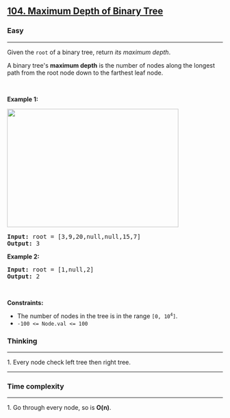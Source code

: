 <h2><a href="https://leetcode.com/problems/maximum-depth-of-binary-tree/">104. Maximum Depth of Binary Tree</a></h2><h3>Easy</h3><hr>
<div class="elfjS" data-track-load="description_content"><p>Given the <code>root</code> of a binary tree, return <em>its maximum depth</em>.</p>

<p>A binary tree's <strong>maximum depth</strong>&nbsp;is the number of nodes along the longest path from the root node down to the farthest leaf node.</p>

<p>&nbsp;</p>
<p><strong class="example">Example 1:</strong></p>
<img alt="" src="https://assets.leetcode.com/uploads/2020/11/26/tmp-tree.jpg" style="width: 400px; height: 277px;">
<pre><strong>Input:</strong> root = [3,9,20,null,null,15,7]
<strong>Output:</strong> 3
</pre>

<p><strong class="example">Example 2:</strong></p>

<pre><strong>Input:</strong> root = [1,null,2]
<strong>Output:</strong> 2
</pre>

<p>&nbsp;</p>
<p><strong>Constraints:</strong></p>

<ul>
	<li>The number of nodes in the tree is in the range <code>[0, 10<sup>4</sup>]</code>.</li>
	<li><code>-100 &lt;= Node.val &lt;= 100</code></li>
</ul>
</div>
<h3>Thinking</h3><hr>
<p>
1. Every node check left tree then right tree.
</p>
<hr>
<h3>Time complexity</h3><hr>
<p>
<p>1. Go through every node, so is <strong>O(n)</strong>.</p> 
</p>
</div>
